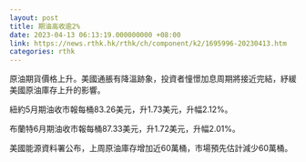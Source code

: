 ```yaml
---
layout: post
title: 期油高收逾2%
date: 2023-04-13 06:13:19.000000000 +08:00
link: https://news.rthk.hk/rthk/ch/component/k2/1695996-20230413.htm
categories: rthk
---
```


原油期貨價格上升。美國通脹有降溫跡象，投資者憧憬加息周期將接近完結，紓緩美國原油庫存上升的影響。

紐約5月期油收市報每桶83.26美元，升1.73美元，升幅2.12%。

布蘭特6月期油收市報每桶87.33美元，升1.72美元，升幅2.01%。

美國能源資料署公布，上周原油庫存增加近60萬桶，市場預先估計減少60萬桶。
